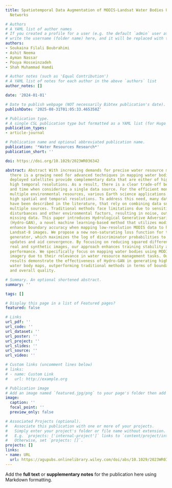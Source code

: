 ```yaml
---
title: Spatiotemporal Data Augmentation of MODIS-Landsat Water Bodies Using Adversarial
  Networks

# Authors
# A YAML list of author names
# If you created a profile for a user (e.g. the default `admin` user at `content/authors/admin/`), 
# write the username (folder name) here, and it will be replaced with their full name and linked to their profile.
authors:
- Soukaina Filali Boubrahimi
- Ashit Neema
- Ayman Nassar
- Pouya Hosseinzadeh
- Shah Muhammad Hamdi

# Author notes (such as 'Equal Contribution')
# A YAML list of notes for each author in the above `authors` list
author_notes: []

date: '2024-01-01'

# Date to publish webpage (NOT necessarily Bibtex publication's date).
publishDate: '2025-08-31T01:05:33.465358Z'

# Publication type.
# A single CSL publication type but formatted as a YAML list (for Hugo requirements).
publication_types:
- article-journal

# Publication name and optional abbreviated publication name.
publication: '*Water Resources Research*'
publication_short: ''

doi: https://doi.org/10.1029/2023WR036342

abstract: Abstract With increasing demands for precise water resource management,
  there is a growing need for advanced techniques in mapping water bodies. The currently
  deployed satellites provide complementary data that are either of high spatial or
  high temporal resolutions. As a result, there is a clear trade-off between space
  and time when considering a single data source. For the efficient monitoring of
  multiple environmental resources, various Earth science applications need data at
  high spatial and temporal resolutions. To address this need, many data fusion methods
  have been described in the literature, that rely on combining data snapshots from
  multiple sources. Traditional methods face limitations due to sensitivity to atmospheric
  disturbances and other environmental factors, resulting in noise, outliers, and
  missing data. This paper introduces Hydrological Generative Adversarial Network
  (Hydro-GAN), a novel machine learning-based method that utilizes modified GANs to
  enhance boundary accuracy when mapping low-resolution MODIS data to high-resolution
  Landsat-8 images. We propose a new non-saturating loss function for the Hydro-GAN
  generator, which maximizes the log of discriminator probabilities to promote stable
  updates and aid convergence. By focusing on reducing squared differences between
  real and synthetic images, our approach enhances training stability and overall
  performance. We specifically focus on mapping water bodies using MODIS and Landsat-8
  imagery due to their relevance in water resource management tasks. Our experimental
  results demonstrate the effectiveness of Hydro-GAN in generating high-resolution
  water body maps, outperforming traditional methods in terms of boundary accuracy
  and overall quality.

# Summary. An optional shortened abstract.
summary: ''

tags: []

# Display this page in a list of Featured pages?
featured: false

# Links
url_pdf: ''
url_code: ''
url_dataset: ''
url_poster: ''
url_project: ''
url_slides: ''
url_source: ''
url_video: ''

# Custom links (uncomment lines below)
# links:
# - name: Custom Link
#   url: http://example.org

# Publication image
# Add an image named `featured.jpg/png` to your page's folder then add a caption below.
image:
  caption: ''
  focal_point: ''
  preview_only: false

# Associated Projects (optional).
#   Associate this publication with one or more of your projects.
#   Simply enter your project's folder or file name without extension.
#   E.g. `projects: ['internal-project']` links to `content/project/internal-project/index.md`.
#   Otherwise, set `projects: []`.
projects: []
links:
- name: URL
  url: https://agupubs.onlinelibrary.wiley.com/doi/abs/10.1029/2023WR036342
---
```


Add the **full text** or **supplementary notes** for the publication here using Markdown formatting.
